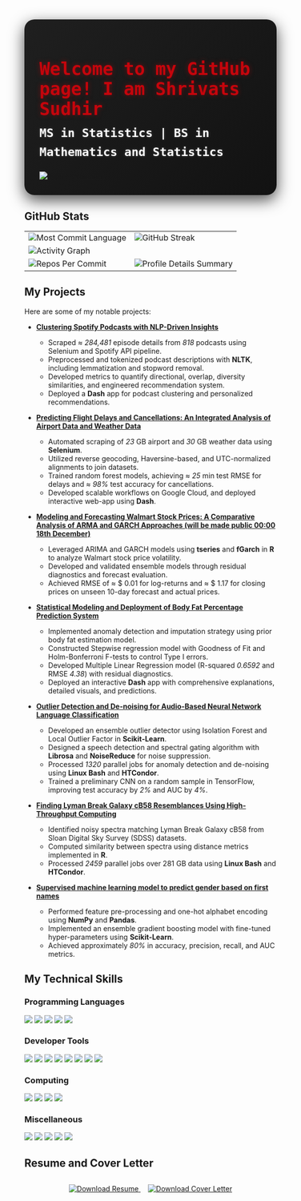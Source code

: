 
<div align="left" style="background: linear-gradient(135deg, #1F1F1F 0%, #121212 100%); padding: 30px; border-radius: 20px; box-shadow: 0 10px 30px rgba(0, 0, 0, 0.7); max-width: 900px; margin: 0 auto;">
  <h1 style="color: #C5050C; font-family: 'Fira Code', monospace; font-size: 2.5em; margin-bottom: 10px; text-shadow: 0 0 10px rgba(197, 5, 12, 0.5);">Welcome to my GitHub page! I am Shrivats Sudhir</h1>
  <div style="color: #ffffff; font-family: 'Fira Code', monospace; font-size: 1.2em; margin-bottom: 20px; line-height: 1.6;">
    <p style="margin: 10px 0; font-weight: bold; font-size: 1.4em; text-shadow: 0 0 5px rgba(255, 255, 255, 0.2);">
      <b> MS in Statistics | BS in Mathematics and Statistics </b>
    </p>
  </div>
  <a href="https://github.com/Stochastic1017">
      <img src="https://readme-typing-svg.demolab.com?font=Fira+Code&color=4CAF50&size=22&duration=2000&pause=1000&center=true&vCenter=true&width=800&height=80&lines=Advanced+Statistical+Modeling+and+Inferences;Bayesian+Statistics;Statistical+Learning;Machine+Learning+and+Statistical+Pattern+Classification;Deep+Learning+and+Generative+Models;Linear+Randomized+Algorithms;Linear+Optimization;Dynamical+Systems+Stochastic+Modeling+and+Prediction;Financial+Statistics;Statistical+Computing;Cloud+Computing;Combinatorics;Real+Analysis,+Modern+Algebra,+and+Topology" alt="Typing Animation" />
  </a>
</div>


## GitHub Stats

<table>
  <tr>
    <td>
      <img src="https://github-readme-stats.vercel.app/api/top-langs/?username=Stochastic1017&theme=noctis_minimus&hide=html,jupyter%20notebook&layout=compact" alt="Most Commit Language">
    </td>
    <td colspan="2">
      <img src="https://streak-stats.demolab.com?user=Stochastic1017&theme=noctis_minimus&hide_border=true" alt="GitHub Streak">
    </td>
  </tr>
  <tr>
    <td colspan="2">
      <img src="https://github-readme-activity-graph.vercel.app/graph?username=Stochastic1017&bg_color=1F1F1F&color=FFFFFF&line=4CAF50&point=F85D7F&area=true&hide_border=true" alt="Activity Graph">
    </td>
  </tr>
  <tr>
    <td>
      <img src="https://github-profile-summary-cards.vercel.app/api/cards/most-commit-language?username=Stochastic1017&theme=noctis_minimus&hide_border=true" alt="Repos Per Commit">
    </td>
    <td>
      <img src="https://github-profile-summary-cards.vercel.app/api/cards/profile-details?username=Stochastic1017&theme=noctis_minimus&hide_border=true" alt="Profile Details Summary">
    </td>
  </tr>
</table>

## My Projects

Here are some of my notable projects:

- [**Clustering Spotify Podcasts with NLP-Driven Insights**](https://github.com/Stochastic1017/Spotify-Podcast-Clustering)
  - Scraped $\approx$ *284,481* episode details from *818* podcasts using Selenium and Spotify API pipeline.
  - Preprocessed and tokenized podcast descriptions with **NLTK**, including lemmatization and stopword removal.
  - Developed metrics to quantify directional, overlap, diversity similarities, and engineered recommendation system.
  - Deployed a **Dash** app for podcast clustering and personalized recommendations.
    
- [**Predicting Flight Delays and Cancellations: An Integrated Analysis of Airport Data and Weather Data**](https://github.com/Stochastic1017/Airport-Weather-Prediction)
    - Automated scraping of _23_ GB airport and _30_ GB weather data using **Selenium**.
    - Utilized reverse geocoding, Haversine-based, and UTC-normalized alignments to join datasets.
    - Trained random forest models, achieving $\approx$ *25* min test RMSE for delays and $\approx$ *98%* test accuracy for cancellations.
    - Developed scalable workflows on Google Cloud, and deployed interactive web-app using **Dash**.
      
- [**Modeling and Forecasting Walmart Stock Prices: A Comparative Analysis of ARMA and GARCH Approaches (will be made public 00:00 18th December)**](https://github.com/Stochastic1017/Walmart-Stock-Forecasting)
    - Leveraged ARIMA and GARCH models using **tseries** and **fGarch** in **R** to analyze Walmart stock price volatility.
    -  Developed and validated ensemble models through residual diagnostics and forecast evaluation.
    -  Achieved RMSE of $\approx$ \$ 0.01 for log-returns and $\approx$ \$ 1.17 for closing prices on unseen 10-day forecast and actual prices.
  
- [**Statistical Modeling and Deployment of Body Fat Percentage Prediction System**](https://github.com/Stochastic1017/Body-Fat-Study)
  - Implemented anomaly detection and imputation strategy using prior body fat estimation model.
  - Constructed Stepwise regression model with Goodness of Fit and Holm-Bonferroni F-tests to control Type I errors.
  - Developed Multiple Linear Regression model (R-squared _0.6592_ and RMSE _4.38_) with residual diagnostics.
  - Deployed an interactive **Dash** app with comprehensive explanations, detailed visuals, and predictions.

- [**Outlier Detection and De-noising for Audio-Based Neural Network Language Classification**](https://github.com/Stochastic1017/Speech-Enhancement_De-Noising)
  - Developed an ensemble outlier detector using Isolation Forest and Local Outlier Factor in **Scikit-Learn**.
  - Designed a speech detection and spectral gating algorithm with **Librosa** and **NoiseReduce** for noise suppression.
  - Processed _1320_ parallel jobs for anomaly detection and de-noising using **Linux Bash** and **HTCondor**.
  - Trained a preliminary CNN on a random sample in TensorFlow, improving test accuracy by _2%_ and AUC by _4%_.
  
- [**Finding Lyman Break Galaxy cB58 Resemblances Using High-Throughput Computing**](https://github.com/Stochastic1017/Identifying-cB58-Lyman-Break-Twins)
    - Identified noisy spectra matching Lyman Break Galaxy cB58 from Sloan Digital Sky Survey (SDSS) datasets.
    - Computed similarity between spectra using distance metrics implemented in **R**.
    - Processed _2459_ parallel jobs over 281 GB data using **Linux Bash** and **HTCondor**.

- [**Supervised machine learning model to predict gender based on first names**](https://github.com/Stochastic1017/Predicting-Gender)
    - Performed feature pre-processing and one-hot alphabet encoding using **NumPy** and **Pandas**.
    - Implemented an ensemble gradient boosting model with fine-tuned hyper-parameters using **Scikit-Learn**.
    - Achieved approximately *80%* in accuracy, precision, recall, and AUC metrics.

## My Technical Skills

### **Programming Languages**
<p align="left">
  <a href="#"><img src="https://img.shields.io/badge/Python-3776AB?style=for-the-badge&logo=python&logoColor=white"></a>
  <a href="#"><img src="https://img.shields.io/badge/R-276DC3?style=for-the-badge&logo=r&logoColor=white"></a>
  <a href="#"><img src="https://img.shields.io/badge/SQL-005C84?style=for-the-badge&logo=postgresql&logoColor=white"></a>
  <a href="#"><img src="https://img.shields.io/badge/Bash-4EAA25?style=for-the-badge&logo=gnu-bash&logoColor=white"></a>
  <a href="#"><img src="https://img.shields.io/badge/JAGS-DC143C?style=for-the-badge"></a>
</p>

### **Developer Tools**
<p align="left">
  <a href="#"><img src="https://img.shields.io/badge/Git-F05032?style=for-the-badge&logo=git&logoColor=white"></a>
  <a href="#"><img src="https://img.shields.io/badge/GitHub-181717?style=for-the-badge&logo=github&logoColor=white"></a>
  <a href="#"><img src="https://img.shields.io/badge/Linux-FCC624?style=for-the-badge&logo=linux&logoColor=black"></a>
  <a href="#"><img src="https://img.shields.io/badge/Emacs-7F5AB6?style=for-the-badge&logo=gnu-emacs&logoColor=white"></a>
  <a href="#"><img src="https://img.shields.io/badge/PyCharm-000000?style=for-the-badge&logo=pycharm&logoColor=white"></a>
  <a href="#"><img src="https://img.shields.io/badge/VSCode-007ACC?style=for-the-badge&logo=visual-studio-code&logoColor=white"></a>
  <a href="#"><img src="https://img.shields.io/badge/RStudio-75AADB?style=for-the-badge&logo=rstudio&logoColor=white"></a>
  <a href="#"><img src="https://img.shields.io/badge/Jupyter-F37626?style=for-the-badge&logo=jupyter&logoColor=white"></a>
</p>

### **Computing**
<p align="left">
  <a href="#"><img src="https://img.shields.io/badge/Slurm-007A33?style=for-the-badge"></a>
  <a href="#"><img src="https://img.shields.io/badge/HTCondor-FF4500?style=for-the-badge"></a>
  <a href="#"><img src="https://img.shields.io/badge/Google_Cloud-4285F4?style=for-the-badge&logo=google-cloud&logoColor=white"></a>
  <a href="#"><img src="https://img.shields.io/badge/AWS-FF9900?style=for-the-badge&logo=amazon-aws&logoColor=white"></a>
</p>

### **Miscellaneous**
<p align="left">
  <a href="#"><img src="https://img.shields.io/badge/LaTeX-008080?style=for-the-badge&logo=latex&logoColor=white"></a>
  <a href="#"><img src="https://img.shields.io/badge/Power_BI-F2C811?style=for-the-badge&logo=power-bi&logoColor=black"></a>
  <a href="#"><img src="https://img.shields.io/badge/Mathematica-DD1100?style=for-the-badge"></a>
  <a href="#"><img src="https://img.shields.io/badge/SageMath-FFB000?style=for-the-badge"></a>
  <a href="#"><img src="https://img.shields.io/badge/Microsoft_Office-D83B01?style=for-the-badge&logo=microsoft-office&logoColor=white"></a>
</p>

## **Resume and Cover Letter**
<div align="center" style="margin: 30px;">
  
  <!-- Resume Button -->
  <a href="https://github.com/Stochastic1017/Stochastic1017/blob/main/resume_cv/Shrivats_Sudhir_Resume.pdf" target="_blank">
    <img src="https://img.shields.io/badge/Resume-red?style=for-the-badge&logo=adobeacrobatreader&logoColor=white" alt="Download Resume">
  </a>
  
  <!-- Cover Letter Button -->
  <a href="https://github.com/Stochastic1017/Stochastic1017/blob/main/resume_cv/Shrivats_Sudhir_Cover_Letter.pdf" target="_blank" style="margin-left: 15px;">
    <img src="https://img.shields.io/badge/Cover%20Letter-orange?style=for-the-badge&logo=adobeacrobatreader&logoColor=white" alt="Download Cover Letter">
  </a>
  
</div>
